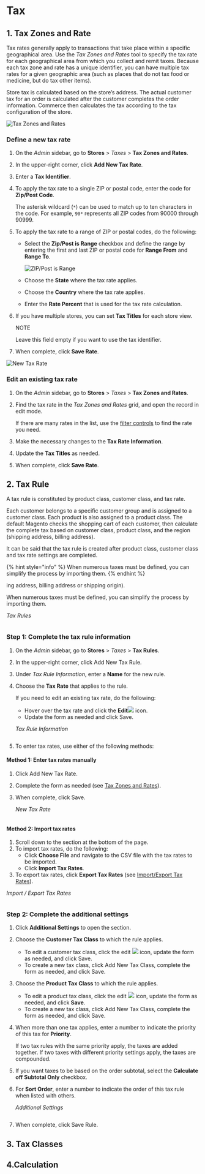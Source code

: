 # Tax

## 1. Tax Zones and Rate

Tax rates generally apply to transactions that take place within a specific geographical area. Use the _Tax Zones and Rates_ tool to specify the tax rate for each geographical area from which you collect and remit taxes. Because each tax zone and rate has a unique identifier, you can have multiple tax rates for a given geographic area (such as places that do not tax food or medicine, but do tax other items).

Store tax is calculated based on the store’s address. The actual customer tax for an order is calculated after the customer completes the order information. Commerce then calculates the tax according to the tax configuration of the store.

![Tax Zones and Rates](https://experienceleague.adobe.com/docs/commerce-admin/assets/tax-zones-rates.png?lang=en)

### Define a new tax rate <a href="#define-a-new-tax-rate" id="define-a-new-tax-rate"></a>

1. On the _Admin_ sidebar, go to **Stores** > _Taxes_ > **Tax Zones and Rates**.
2. In the upper-right corner, click **Add New Tax Rate**.
3. Enter a **Tax Identifier**.
4.  To apply the tax rate to a single ZIP or postal code, enter the code for **Zip/Post Code**.

    The asterisk wildcard (`*`) can be used to match up to ten characters in the code. For example, `90*` represents all ZIP codes from 90000 through 90999.
5. To apply the tax rate to a range of ZIP or postal codes, do the following:
   *   Select the **Zip/Post is Range** checkbox and define the range by entering the first and last ZIP or postal code for **Range From** and **Range To**.

       ![ZIP/Post is Range](https://experienceleague.adobe.com/docs/commerce-admin/assets/tax-rate-new-zip-post-range.png?lang=en)
   * Choose the **State** where the tax rate applies.
   * Choose the **Country** where the tax rate applies.
   * Enter the **Rate Percent** that is used for the tax rate calculation.
6.  If you have multiple stores, you can set **Tax Titles** for each store view.

    NOTE

    Leave this field empty if you want to use the tax identifier.
7. When complete, click **Save Rate**.

![New Tax Rate](https://experienceleague.adobe.com/docs/commerce-admin/assets/tax-rate-new.png?lang=en)

### Edit an existing tax rate <a href="#edit-an-existing-tax-rate" id="edit-an-existing-tax-rate"></a>

1. On the _Admin_ sidebar, go to **Stores** > _Taxes_ > **Tax Zones and Rates**.
2.  Find the tax rate in the _Tax Zones and Rates_ grid, and open the record in edit mode.

    If there are many rates in the list, use the [filter controls](https://experienceleague.adobe.com/docs/commerce-admin/start/admin/tools/admin-grid-controls.html?lang=en) to find the rate you need.
3. Make the necessary changes to the **Tax Rate Information**.
4. Update the **Tax Titles** as needed.
5. When complete, click **Save Rate**.

## 2. Tax Rule

A tax rule is constituted by product class, customer class, and tax rate.&#x20;

Each customer belongs to a specific customer group and is assigned to a customer class. Each product is also assigned to a product class. The default Magento checks the shopping cart of each customer, then calculate the complete tax based on customer class, product class, and the region (shipping address, billing address).&#x20;

It can be said that the tax rule is created after product class, customer class and tax rate settings are completed.&#x20;

{% hint style="info" %}
When numerous taxes must be defined, you can simplify the process by importing them.
{% endhint %}

ing address, billing address or shipping origin).

When numerous taxes must be defined, you can simplify the process by importing them.

_Tax Rules_

<figure><img src="https://docs.magento.com/user-guide/v2.3/images/images/tax-rules.png" alt=""><figcaption></figcaption></figure>

### Step 1: Complete the tax rule information

1. On the _Admin_ sidebar, go to **Stores** > _Taxes_ > **Tax Rules**.
2. In the upper-right corner, click Add New Tax Rule.
3. Under _Tax Rule Information_, enter a **Name** for the new rule.
4.  Choose the **Tax Rate** that applies to the rule.

    If you need to edit an existing tax rate, do the following:

    * Hover over the tax rate and click the **Edit**![](https://docs.magento.com/user-guide/v2.3/images/images/btn-edit.png) icon.
    * Update the form as needed and click Save.

    _Tax Rule Information_

    <figure><img src="https://docs.magento.com/user-guide/v2.3/images/images/tax-rule-information.png" alt=""><figcaption></figcaption></figure>
5. To enter tax rates, use either of the following methods:

#### Method 1: Enter tax rates manually

1. Click Add New Tax Rate.
2. Complete the form as needed (see [Tax Zones and Rates](https://docs.magento.com/user-guide/v2.3/tax/tax-zones-rates.html)).
3.  When complete, click Save.

    _New Tax Rate_

    <figure><img src="https://docs.magento.com/user-guide/v2.3/images/images/tax-rate-create-new.png" alt=""><figcaption></figcaption></figure>

#### Method 2: Import tax rates

1. Scroll down to the section at the bottom of the page.
2. To import tax rates, do the following:
   * Click **Choose File** and navigate to the CSV file with the tax rates to be imported.
   * Click **Import Tax Rates**.
3. To export tax rates, click **Export Tax Rates** (see [Import/Export Tax Rates](https://docs.magento.com/user-guide/v2.3/system/data-transfer-tax-rates.html)).

_Import / Export Tax Rates_

<figure><img src="https://docs.magento.com/user-guide/v2.3/images/images/tax-rule-new-import-export.png" alt=""><figcaption></figcaption></figure>

### Step 2: Complete the additional settings

1. Click **Additional Settings** to open the section.
2. Choose the **Customer Tax Class** to which the rule applies.
   * To edit a customer tax class, click the edit ![](https://docs.magento.com/user-guide/v2.3/images/images/btn-edit.png) icon, update the form as needed, and click Save.
   * To create a new tax class, click Add New Tax Class, complete the form as needed, and click Save.
3. Choose the **Product Tax Class** to which the rule applies.
   * To edit a product tax class, click the edit ![](https://docs.magento.com/user-guide/v2.3/images/images/btn-edit.png) icon, update the form as needed, and click **Save**.
   * To create a new tax class, click Add New Tax Class, complete the form as needed, and click Save.
4.  When more than one tax applies, enter a number to indicate the priority of this tax for **Priority**.

    If two tax rules with the same priority apply, the taxes are added together. If two taxes with different priority settings apply, the taxes are compounded.
5. If you want taxes to be based on the order subtotal, select the **Calculate off Subtotal Only** checkbox.
6.  For **Sort Order**, enter a number to indicate the order of this tax rule when listed with others.

    _Additional Settings_

    <figure><img src="https://docs.magento.com/user-guide/v2.3/images/images/tax-rule-new-additional-settings.png" alt=""><figcaption></figcaption></figure>
7. When complete, click Save Rule.

## 3. Tax Classes

## 4.Calculation
